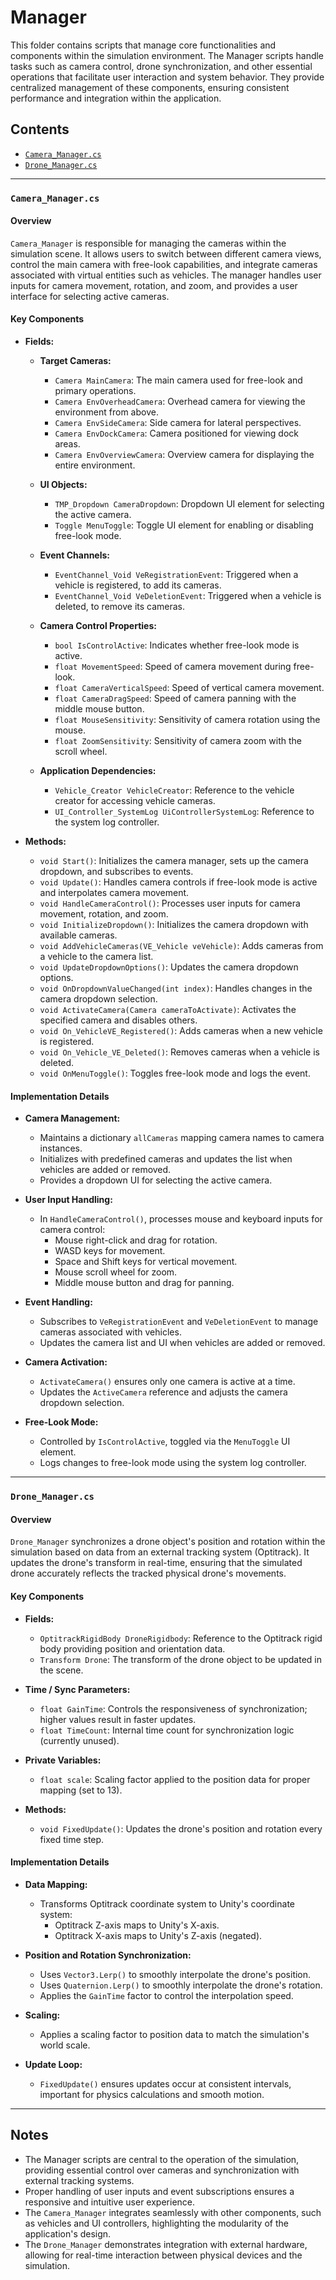 # Manager

This folder contains scripts that manage core functionalities and components within the simulation environment. The Manager scripts handle tasks such as camera control, drone synchronization, and other essential operations that facilitate user interaction and system behavior. They provide centralized management of these components, ensuring consistent performance and integration within the application.

## Contents

- [`Camera_Manager.cs`](#camera_managercs)
- [`Drone_Manager.cs`](#drone_managercs)

---

### `Camera_Manager.cs`

#### Overview

`Camera_Manager` is responsible for managing the cameras within the simulation scene. It allows users to switch between different camera views, control the main camera with free-look capabilities, and integrate cameras associated with virtual entities such as vehicles. The manager handles user inputs for camera movement, rotation, and zoom, and provides a user interface for selecting active cameras.

#### Key Components

- **Fields:**

  - **Target Cameras:**
    - `Camera MainCamera`: The main camera used for free-look and primary operations.
    - `Camera EnvOverheadCamera`: Overhead camera for viewing the environment from above.
    - `Camera EnvSideCamera`: Side camera for lateral perspectives.
    - `Camera EnvDockCamera`: Camera positioned for viewing dock areas.
    - `Camera EnvOverviewCamera`: Overview camera for displaying the entire environment.

  - **UI Objects:**
    - `TMP_Dropdown CameraDropdown`: Dropdown UI element for selecting the active camera.
    - `Toggle MenuToggle`: Toggle UI element for enabling or disabling free-look mode.

  - **Event Channels:**
    - `EventChannel_Void VeRegistrationEvent`: Triggered when a vehicle is registered, to add its cameras.
    - `EventChannel_Void VeDeletionEvent`: Triggered when a vehicle is deleted, to remove its cameras.

  - **Camera Control Properties:**
    - `bool IsControlActive`: Indicates whether free-look mode is active.
    - `float MovementSpeed`: Speed of camera movement during free-look.
    - `float CameraVerticalSpeed`: Speed of vertical camera movement.
    - `float CameraDragSpeed`: Speed of camera panning with the middle mouse button.
    - `float MouseSensitivity`: Sensitivity of camera rotation using the mouse.
    - `float ZoomSensitivity`: Sensitivity of camera zoom with the scroll wheel.

  - **Application Dependencies:**
    - `Vehicle_Creator VehicleCreator`: Reference to the vehicle creator for accessing vehicle cameras.
    - `UI_Controller_SystemLog UiControllerSystemLog`: Reference to the system log controller.

- **Methods:**

  - `void Start()`: Initializes the camera manager, sets up the camera dropdown, and subscribes to events.
  - `void Update()`: Handles camera controls if free-look mode is active and interpolates camera movement.
  - `void HandleCameraControl()`: Processes user inputs for camera movement, rotation, and zoom.
  - `void InitializeDropdown()`: Initializes the camera dropdown with available cameras.
  - `void AddVehicleCameras(VE_Vehicle veVehicle)`: Adds cameras from a vehicle to the camera list.
  - `void UpdateDropdownOptions()`: Updates the camera dropdown options.
  - `void OnDropdownValueChanged(int index)`: Handles changes in the camera dropdown selection.
  - `void ActivateCamera(Camera cameraToActivate)`: Activates the specified camera and disables others.
  - `void On_VehicleVE_Registered()`: Adds cameras when a new vehicle is registered.
  - `void On_Vehicle_VE_Deleted()`: Removes cameras when a vehicle is deleted.
  - `void OnMenuToggle()`: Toggles free-look mode and logs the event.

#### Implementation Details

- **Camera Management:**

  - Maintains a dictionary `allCameras` mapping camera names to camera instances.
  - Initializes with predefined cameras and updates the list when vehicles are added or removed.
  - Provides a dropdown UI for selecting the active camera.

- **User Input Handling:**

  - In `HandleCameraControl()`, processes mouse and keyboard inputs for camera control:
    - Mouse right-click and drag for rotation.
    - WASD keys for movement.
    - Space and Shift keys for vertical movement.
    - Mouse scroll wheel for zoom.
    - Middle mouse button and drag for panning.

- **Event Handling:**

  - Subscribes to `VeRegistrationEvent` and `VeDeletionEvent` to manage cameras associated with vehicles.
  - Updates the camera list and UI when vehicles are added or removed.

- **Camera Activation:**

  - `ActivateCamera()` ensures only one camera is active at a time.
  - Updates the `ActiveCamera` reference and adjusts the camera dropdown selection.

- **Free-Look Mode:**

  - Controlled by `IsControlActive`, toggled via the `MenuToggle` UI element.
  - Logs changes to free-look mode using the system log controller.

---

### `Drone_Manager.cs`

#### Overview

`Drone_Manager` synchronizes a drone object's position and rotation within the simulation based on data from an external tracking system (Optitrack). It updates the drone's transform in real-time, ensuring that the simulated drone accurately reflects the tracked physical drone's movements.

#### Key Components

- **Fields:**

  - `OptitrackRigidBody DroneRigidbody`: Reference to the Optitrack rigid body providing position and orientation data.
  - `Transform Drone`: The transform of the drone object to be updated in the scene.

- **Time / Sync Parameters:**

  - `float GainTime`: Controls the responsiveness of synchronization; higher values result in faster updates.
  - `float TimeCount`: Internal time count for synchronization logic (currently unused).

- **Private Variables:**

  - `float scale`: Scaling factor applied to the position data for proper mapping (set to 13).

- **Methods:**

  - `void FixedUpdate()`: Updates the drone's position and rotation every fixed time step.

#### Implementation Details

- **Data Mapping:**

  - Transforms Optitrack coordinate system to Unity's coordinate system:
    - Optitrack Z-axis maps to Unity's X-axis.
    - Optitrack X-axis maps to Unity's Z-axis (negated).

- **Position and Rotation Synchronization:**

  - Uses `Vector3.Lerp()` to smoothly interpolate the drone's position.
  - Uses `Quaternion.Lerp()` to smoothly interpolate the drone's rotation.
  - Applies the `GainTime` factor to control the interpolation speed.

- **Scaling:**

  - Applies a scaling factor to position data to match the simulation's world scale.

- **Update Loop:**

  - `FixedUpdate()` ensures updates occur at consistent intervals, important for physics calculations and smooth motion.

---

## Notes

- The Manager scripts are central to the operation of the simulation, providing essential control over cameras and synchronization with external tracking systems.
- Proper handling of user inputs and event subscriptions ensures a responsive and intuitive user experience.
- The `Camera_Manager` integrates seamlessly with other components, such as vehicles and UI controllers, highlighting the modularity of the application's design.
- The `Drone_Manager` demonstrates integration with external hardware, allowing for real-time interaction between physical devices and the simulation.

